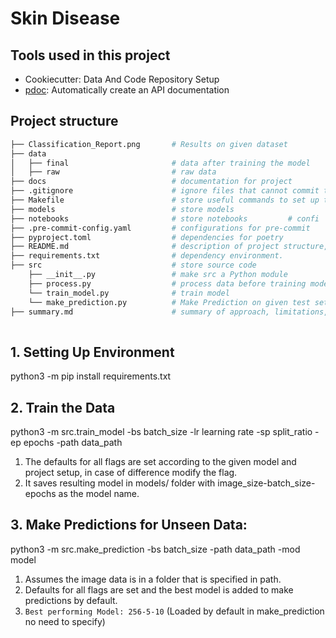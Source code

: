# Skin Disease

## Tools used in this project
* Cookiecutter: Data And Code Repository Setup
* [pdoc](https://github.com/pdoc3/pdoc): Automatically create an API documentation

## Project structure
```bash
├── Classification_Report.png       # Results on given dataset
├── data            
│   ├── final                       # data after training the model
│   ├── raw                         # raw data
├── docs                            # documentation for project
├── .gitignore                      # ignore files that cannot commit to Git
├── Makefile                        # store useful commands to set up the environment
├── models                          # store models
├── notebooks                       # store notebooks         # confi
├── .pre-commit-config.yaml         # configurations for pre-commit
├── pyproject.toml                  # dependencies for poetry
├── README.md                       # description of project structure, run the project
├── requirements.txt                # dependency environment.
├── src                             # store source code
    ├── __init__.py                 # make src a Python module 
    ├── process.py                  # process data before training model
    └── train_model.py              # train model
    └── make_prediction.py          # Make Prediction on given test set
├── summary.md                      # summary of approach, limitations, improvements   
    
```

## 1. Setting Up Environment
python3 -m pip install requirements.txt

## 2. Train the Data  
python3 -m src.train_model -bs batch_size -lr learning rate -sp split_ratio -ep epochs -path data_path

1. The defaults for all flags are set according to the given model and project setup, in case of difference modify the flag.
2. It saves resulting model in models/ folder with image_size-batch_size-epochs as the model name.

## 3. Make Predictions for Unseen Data:
python3 -m src.make_prediction -bs batch_size -path data_path -mod model

1. Assumes the image data is in a folder that is specified in path.
2. Defaults for all flags are set and the best model is added to make predictions by default.
3. `Best performing Model: 256-5-10` (Loaded by default in make_prediction no need to specify)



